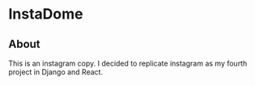 # InstaDome



## About
This is an instagram copy. I decided to replicate instagram as my fourth project in Django and React.
